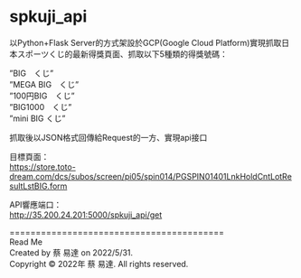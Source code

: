 # spkuji_api  

以Python+Flask Server的方式架設於GCP(Google Cloud Platform)實現抓取日本スポーツくじ的最新得獎頁面、抓取以下5種類的得獎號碼：

”BIG　くじ”  
”MEGA BIG　くじ”    
”100円BIG　くじ”   
”BIG1000　くじ”  
”mini BIG くじ”  

抓取後以JSON格式回傳給Request的一方、實現api接口

目標頁面：  
https://store.toto-dream.com/dcs/subos/screen/pi05/spin014/PGSPIN01401LnkHoldCntLotResultLstBIG.form 

API響應端口：  
http://35.200.24.201:5000/spkuji_api/get

=========================================  
Read Me  
Created by 蔡 易達 on 2022/5/31.  
Copyright © 2022年 蔡 易達. All rights reserved.
